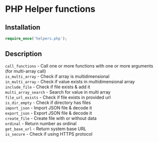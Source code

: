 # PHP Helper functions
## Installation
```php
require_once('helpers.php');
```
## Description
<code>call_functions</code>      - Call one or more functions with one or more arguments (for multi-array call)<br/>
<code>is_multi_array</code>      - Check if array is multidimensional<br/>
<code>in_multi_array</code>      - Check if value exists in multidimensional array<br/>
<code>include_file</code>        - Check if file exists & add it<br/>
<code>multi_array_search</code>  - Search for value in multi array<br/>
<code>file_url_exists</code>     - Check if file exists in provided url<br/>
<code>is_dir_empty</code>        - Check if directory has files<br/>
<code>import_json</code>         - Import JSON file & decode it<br/>
<code>export_json</code>         - Export JSON file & decode it<br/>
<code>create_file</code>         - Create file with or without data<br/>
<code>ordinal</code>             - Return number as ordinal<br/>
<code>get_base_url</code>        - Return system base URL<br/>
<code>is_secure</code>           - Check if using HTTPS protocol<br/>

